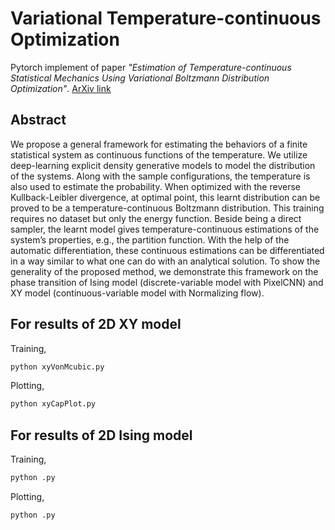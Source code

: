 # Variational Temperature-continuous Optimization
Pytorch implement of paper *"Estimation of Temperature-continuous Statistical Mechanics Using Variational Boltzmann Distribution Optimization"*. [ArXiv link](https://arxiv.org/abs/tbd)

## Abstract
We propose a general framework for estimating the behaviors of a finite statistical system as continuous functions of the temperature. We utilize deep-learning explicit density generative models to model the distribution of the systems. Along with the sample configurations, the temperature is also used to estimate the probability. When optimized with the reverse Kullback-Leibler divergence, at optimal point, this learnt distribution can be proved to be a temperature-continuous Boltzmann distribution. This training requires no dataset but only the energy function. Beside being a direct sampler, the learnt model gives temperature-continuous estimations of the system’s properties, e.g., the partition function. With the help of the automatic differentiation, these continuous estimations can be differentiated in a way similar to what one can do with an analytical solution. To show the generality of the proposed method, we demonstrate this framework on the phase transition of Ising model (discrete-variable model with PixelCNN) and XY model (continuous-variable model with Normalizing flow).

## For results of 2D XY model

Training,
```bash
python xyVonMcubic.py
```

Plotting,
```bash
python xyCapPlot.py
```

## For results of 2D Ising model

Training,
```bash
python .py
```

Plotting,
```bash
python .py
```
